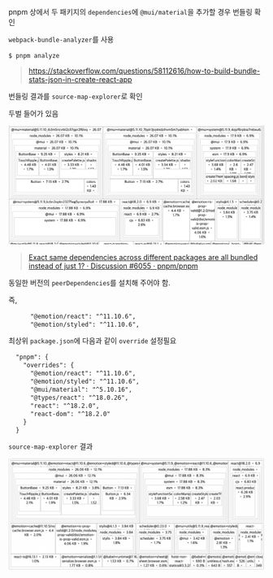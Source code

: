 

pnpm 상에서 두 패키지의 `dependencies`에  `@mui/material`을 추가할 경우 번들링 확인

`webpack-bundle-analyzer`를 사용

```
$ pnpm analyze
```

> https://stackoverflow.com/questions/58112616/how-to-build-bundle-stats-json-in-create-react-app

번들링 결과를 `source-map-explorer`로 확인

두벌 들어가 있음

![](2023-02-24-22-46-22.png)

> [Exact same dependencies across different packages are all bundled instead of just 1? · Discussion #6055 · pnpm/pnpm](https://github.com/pnpm/pnpm/discussions/6055)

동일한 버전의 `peerDependencies`를 설치해 주어야 함.

즉, 
```
      "@emotion/react": "^11.10.6",
      "@emotion/styled": "^11.10.6",
```

최상위 `package.json`에 다음과 같이 `override` 설정필요

```
  "pnpm": {
    "overrides": {
      "@emotion/react": "^11.10.6",
      "@emotion/styled": "^11.10.6",
      "@mui/material": "^5.10.16",
      "@types/react": "^18.0.26",
      "react": "^18.2.0",
      "react-dom": "^18.2.0"
    }
  }
```

`source-map-explorer` 결과

![](2023-02-24-23-11-36.png)